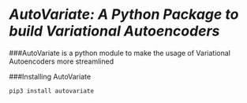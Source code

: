 # *AutoVariate: A Python Package to build Variational Autoencoders* 

###AutoVariate is a python module to make the usage of Variational Autoencoders more streamlined


###Installing AutoVariate

```
pip3 install autovariate
```





